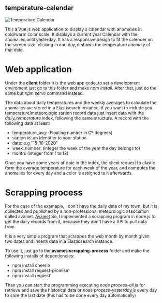 ## temperature-calendar

![Temperature Calendar](http://ec2-3-250-218-11.eu-west-1.compute.amazonaws.com/temperature-calendar_preview.PNG)


  This a Vue.js web application to display a calendar with anomalies in cold/warm color scale. It displays a current year Calendar with the anomalies until yesterday.
It has a responsive design to fit the calender on the screen size, clicking in one day, it shows the temperature anomaly of that date.

# Web application
  Under the **client** folder it is the web app code, to set a development enviroment just go to this folder and make *npm install*.
After that, just do the same but *npm serve* command instead.

The data about daily temperatures and the weekly averages to calculate the anomalies are stored in a Elastisearch instance, if you want to include you temperature/meteorologic station record data just insert data with the *daily_temperature* index, following the same structure.
A record with the following data at least:

  - temperature_avg: (Floating number in Cº degrees)
  - station id: an identifier to your station
  - date: e.g "15-10-2020"
  - week_number: (integer the week of the year the day belongs to)
  - month: (integer from 1 to 12)
  
Once you have some years of date in the index, the client request to elastic form the average temperature for each week of the year, and computes the anomalies for every day and  a color is assigned to it afterwards.

# Scrapping process 

  For the case of the examaple, I don't have the daily data of my town, but it is collected and published by a non-professional meteorologic association called avamet.
[Avamet](https://avamet.org)
So, I implemented a scrapping program in node.js to get the daily records from it, because they don't have a API to pull data from.

It is a very simple program that scrappes the web month by month given two dates and inserts data in a Elasticsearch instance.

To use it, just go to the **avamet-scrapping-process** folder and make the following installs of dependencies:

  - npm install cheerio
  - npm install request-promise'
  - npm install request'
  
Then you can start the programming executing *node process-all.js* for retrieve and save the historical data or *node process-yesterday.js* every day to save the last date (this has to be done every day automatically)
